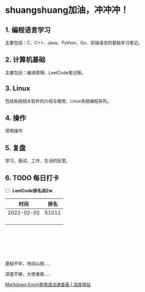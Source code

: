 # shuangshuang加油，冲冲冲！

## 1. 编程语言学习

主要包括：C、C++、Java、Python、Go、前端语言的基础学习笔记。

## 2. 计算机基础

主要包括：编译原理、LeetCode笔记等。

## 3. Linux

包括系统相关软件的介绍与使用、Linux系统编程系列。

## 4. 操作

常用操作

## 5. 复盘

学习、面试、工作、生活的反思。

## 6. TODO 每日打卡

- [ ] **LeetCode排名进2w**

| 时间         | 排名    |
|:----------:| ----- |
| 2022-02-02 | 51011 |
|            |       |
|            |       |
|            |       |
|            |       |



<br>

<br>

<br>

<br>

<br>

基础不牢，地动山摇.....

深度不够，大佬难救.....

[Markdown Emoji表情语法速查表 | 深度驿站](https://sunhwee.com/posts/a927e90e.html)

